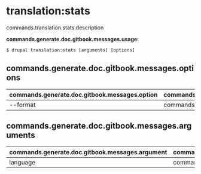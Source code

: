 # translation:stats
commands.translation.stats.description

**commands.generate.doc.gitbook.messages.usage:**
```
$ drupal translation:stats [arguments] [options]
```

## commands.generate.doc.gitbook.messages.options
commands.generate.doc.gitbook.messages.option | commands.generate.doc.gitbook.messages.details
-------|-------------
--format | commands.translation.stats.options.format

## commands.generate.doc.gitbook.messages.arguments
commands.generate.doc.gitbook.messages.argument | commands.generate.doc.gitbook.messages.details
---------|-------------
language | commands.translation.stats.arguments.language

